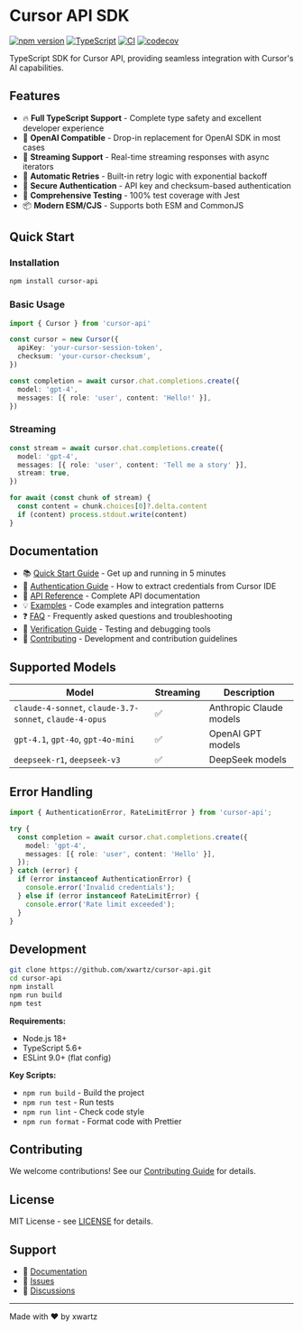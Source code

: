 # Cursor API SDK

[![npm version](https://badge.fury.io/js/cursor-api.svg)](https://badge.fury.io/js/cursor-api)
[![TypeScript](https://img.shields.io/badge/%3C%2F%3E-TypeScript-%230074c1.svg)](http://www.typescriptlang.org/)
[![CI](https://github.com/xwartz/cursor-api/workflows/CI/badge.svg)](https://github.com/xwartz/cursor-api/actions)
[![codecov](https://codecov.io/gh/xwartz/cursor-api/graph/badge.svg?token=FKF3XOSSR2)](https://codecov.io/gh/xwartz/cursor-api)

TypeScript SDK for Cursor API, providing seamless integration with Cursor's AI capabilities.

## Features

- 🔥 **Full TypeScript Support** - Complete type safety and excellent developer experience
- 🚀 **OpenAI Compatible** - Drop-in replacement for OpenAI SDK in most cases
- 📡 **Streaming Support** - Real-time streaming responses with async iterators
- 🔄 **Automatic Retries** - Built-in retry logic with exponential backoff
- 🔐 **Secure Authentication** - API key and checksum-based authentication
- 🧪 **Comprehensive Testing** - 100% test coverage with Jest
- 📦 **Modern ESM/CJS** - Supports both ESM and CommonJS

## Quick Start

### Installation

```bash
npm install cursor-api
```

### Basic Usage

```typescript
import { Cursor } from 'cursor-api'

const cursor = new Cursor({
  apiKey: 'your-cursor-session-token',
  checksum: 'your-cursor-checksum',
})

const completion = await cursor.chat.completions.create({
  model: 'gpt-4',
  messages: [{ role: 'user', content: 'Hello!' }],
})
```

### Streaming

```typescript
const stream = await cursor.chat.completions.create({
  model: 'gpt-4',
  messages: [{ role: 'user', content: 'Tell me a story' }],
  stream: true,
})

for await (const chunk of stream) {
  const content = chunk.choices[0]?.delta.content
  if (content) process.stdout.write(content)
}
```

## Documentation

- 📚 [Quick Start Guide](./docs/QUICK_START.md) - Get up and running in 5 minutes
- 🔐 [Authentication Guide](./docs/AUTHENTICATION.md) - How to extract credentials from Cursor IDE
- 📖 [API Reference](./docs/API_REFERENCE.md) - Complete API documentation
- 💡 [Examples](./docs/EXAMPLES.md) - Code examples and integration patterns
- ❓ [FAQ](./docs/FAQ.md) - Frequently asked questions and troubleshooting
- 🧪 [Verification Guide](./docs/VERIFICATION.md) - Testing and debugging tools
- 👥 [Contributing](./CONTRIBUTING.md) - Development and contribution guidelines

## Supported Models

| Model                                                   | Streaming | Description             |
| ------------------------------------------------------- | --------- | ----------------------- |
| `claude-4-sonnet`, `claude-3.7-sonnet`, `claude-4-opus` | ✅         | Anthropic Claude models |
| `gpt-4.1`, `gpt-4o`, `gpt-4o-mini`                      | ✅         | OpenAI GPT models       |
| `deepseek-r1`, `deepseek-v3`                            | ✅         | DeepSeek models         |

## Error Handling

```typescript
import { AuthenticationError, RateLimitError } from 'cursor-api';

try {
  const completion = await cursor.chat.completions.create({
    model: 'gpt-4',
    messages: [{ role: 'user', content: 'Hello' }],
  });
} catch (error) {
  if (error instanceof AuthenticationError) {
    console.error('Invalid credentials');
  } else if (error instanceof RateLimitError) {
    console.error('Rate limit exceeded');
  }
}
```

## Development

```bash
git clone https://github.com/xwartz/cursor-api.git
cd cursor-api
npm install
npm run build
npm test
```

**Requirements:**
- Node.js 18+
- TypeScript 5.6+
- ESLint 9.0+ (flat config)

**Key Scripts:**
- `npm run build` - Build the project
- `npm run test` - Run tests
- `npm run lint` - Check code style
- `npm run format` - Format code with Prettier

## Contributing

We welcome contributions! See our [Contributing Guide](CONTRIBUTING.md) for details.

## License

MIT License - see [LICENSE](LICENSE) for details.

## Support

- 📖 [Documentation](./docs/README.md)
- 🐛 [Issues](https://github.com/xwartz/cursor-api/issues)
- 💬 [Discussions](https://github.com/xwartz/cursor-api/discussions)

---

Made with ❤️ by xwartz
